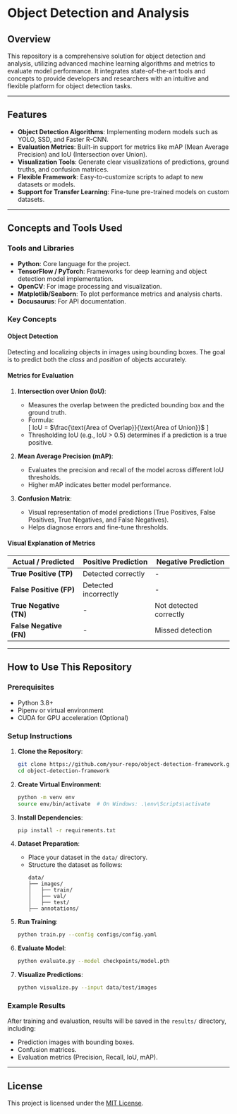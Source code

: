 # **Object Detection and Analysis**

## Overview
This repository is a comprehensive solution for object detection and analysis, utilizing advanced machine learning algorithms and metrics to evaluate model performance. It integrates state-of-the-art tools and concepts to provide developers and researchers with an intuitive and flexible platform for object detection tasks.

---

## Features
- **Object Detection Algorithms**: Implementing modern models such as YOLO, SSD, and Faster R-CNN.
- **Evaluation Metrics**: Built-in support for metrics like mAP (Mean Average Precision) and IoU (Intersection over Union).
- **Visualization Tools**: Generate clear visualizations of predictions, ground truths, and confusion matrices.
- **Flexible Framework**: Easy-to-customize scripts to adapt to new datasets or models.
- **Support for Transfer Learning**: Fine-tune pre-trained models on custom datasets.

---

## Concepts and Tools Used

### Tools and Libraries
- **Python**: Core language for the project.
- **TensorFlow / PyTorch**: Frameworks for deep learning and object detection model implementation.
- **OpenCV**: For image processing and visualization.
- **Matplotlib/Seaborn**: To plot performance metrics and analysis charts.
- **Docusaurus**: For API documentation.

### Key Concepts
#### Object Detection
Detecting and localizing objects in images using bounding boxes. The goal is to predict both the *class* and *position* of objects accurately.

#### Metrics for Evaluation
1. **Intersection over Union (IoU)**:
   - Measures the overlap between the predicted bounding box and the ground truth.
   - Formula:  
     \[
     IoU = $`\frac{\text{Area of Overlap}}{\text{Area of Union}}`$
     \]
   - Thresholding IoU (e.g., IoU > 0.5) determines if a prediction is a true positive.

2. **Mean Average Precision (mAP)**:
   - Evaluates the precision and recall of the model across different IoU thresholds.
   - Higher mAP indicates better model performance.

3. **Confusion Matrix**:
   - Visual representation of model predictions (True Positives, False Positives, True Negatives, and False Negatives).
   - Helps diagnose errors and fine-tune thresholds.

#### Visual Explanation of Metrics

| Actual / Predicted | Positive Prediction | Negative Prediction |
|---------------------|----------------------|----------------------|
| **True Positive (TP)** | Detected correctly | - |
| **False Positive (FP)** | Detected incorrectly | - |
| **True Negative (TN)** | - | Not detected correctly |
| **False Negative (FN)** | - | Missed detection |

---

## How to Use This Repository

### Prerequisites
- Python 3.8+
- Pipenv or virtual environment
- CUDA for GPU acceleration (Optional)

### Setup Instructions
1. **Clone the Repository**:
   ```bash
   git clone https://github.com/your-repo/object-detection-framework.git
   cd object-detection-framework
   ```

2. **Create Virtual Environment**:
   ```bash
   python -m venv env
   source env/bin/activate  # On Windows: .\env\Scripts\activate
   ```

3. **Install Dependencies**:
   ```bash
   pip install -r requirements.txt
   ```

4. **Dataset Preparation**:
   - Place your dataset in the `data/` directory.
   - Structure the dataset as follows:
     ```
     data/
     ├── images/
     │   ├── train/
     │   ├── val/
     │   ├── test/
     ├── annotations/
     ```

5. **Run Training**:
   ```bash
   python train.py --config configs/config.yaml
   ```

6. **Evaluate Model**:
   ```bash
   python evaluate.py --model checkpoints/model.pth
   ```

7. **Visualize Predictions**:
   ```bash
   python visualize.py --input data/test/images
   ```

### Example Results
After training and evaluation, results will be saved in the `results/` directory, including:
- Prediction images with bounding boxes.
- Confusion matrices.
- Evaluation metrics (Precision, Recall, IoU, mAP).

---

## License
This project is licensed under the [MIT License](LICENSE).
